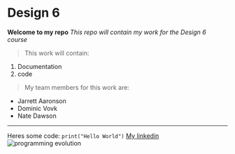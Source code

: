 # Design 6
**Welcome to my repo**
*This repo will contain my work for the Design 6 course*
> This work will contain:
1. Documentation
2. code
> My team members for this work are:
- Jarrett Aaronson
- Dominic Vovk
- Nate Dawson
---
Heres some code:
`print("Hello World")`
[My linkedin](https://www.linkedin.com/in/ryan-desantis3/)
![programming evolution](https://github.com/rjdesantis/design6/assets/123084804/06dd92f1-ef35-4c91-8037-899fa3f1d48e)



